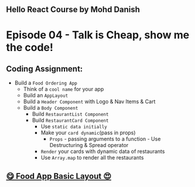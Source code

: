 ## Hello React Course by Mohd Danish

# Episode 04 - Talk is Cheap, show me the code!

## Coding Assignment:

- Build a `Food Ordering App`
  - Think of a `cool name` for your app
  - Build an `AppLayout`
  - Build a `Header Component` with Logo & Nav Items & Cart
  - Build a `Body Component`
    - Build `RestaurantList Component`
    - Build `RestaurantCard Component`
      - Use `static data initially`
      - Make your `card dynamic`(pass in props)
        - `Props` - passing arguments to a function - Use Destructuring & Spread operator
      - `Render` your cards with dynamic data of restaurants
      - Use `Array.map` to render all the restaurants

## [😋 Food App Basic Layout 😍](https://food-app-basic-layout.netlify.app/)
